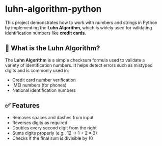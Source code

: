 # luhn-algorithm-python

This project demonstrates how to work with numbers and strings in Python by implementing the **Luhn Algorithm**, which is widely used for validating identification numbers like **credit cards**.

## 📌 What is the Luhn Algorithm?

The **Luhn Algorithm** is a simple checksum formula used to validate a variety of identification numbers. It helps detect errors such as mistyped digits and is commonly used in:

- Credit card number verification
- IMEI numbers (for phones)
- National identification numbers

## ✅ Features

- Removes spaces and dashes from input
- Reverses digits as required
- Doubles every second digit from the right
- Sums digits properly (e.g., 12 → 1 + 2 = 3)
- Checks if the final sum is divisible by 10

